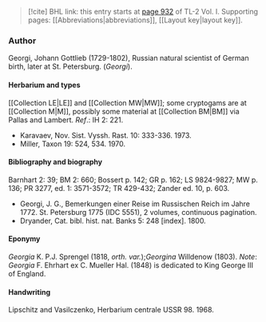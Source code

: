 > [!cite] BHL link: this entry starts at [page 932](https://www.biodiversitylibrary.org/item/103414#page/980/mode/1up) of TL-2 Vol. I.
> Supporting pages: [[Abbreviations|abbreviations]], [[Layout key|layout key]].

### Author

Georgi, Johann Gottlieb (1729-1802), Russian natural scientist of German birth, later at St. Petersburg. (*Georgi*).

#### Herbarium and types

[[Collection LE|LE]] and [[Collection MW|MW]]; some cryptogams are at [[Collection M|M]], possibly some material at [[Collection BM|BM]] via Pallas and Lambert.
*Ref*.: IH 2: 221.
- Karavaev, Nov. Sist. Vyssh. Rast. 10: 333-336. 1973.
- Miller, Taxon 19: 524, 534. 1970.

#### Bibliography and biography

Barnhart 2: 39; BM 2: 660; Bossert p. 142; GR p. 162; LS 9824-9827; MW p. 136; PR 3277, ed. 1: 3571-3572; TR 429-432; Zander ed. 10, p. 603.
- Georgi, J. G., Bemerkungen einer Reise im Russischen Reich im Jahre 1772. St. Petersburg 1775 (IDC 5551), 2 volumes, continuous pagination.
- Dryander, Cat. bibl. hist. nat. Banks 5: 248 \[index\]. 1800.

#### Eponymy

*Georgia* K. P.J. Sprengel (1818, *orth. var.*);*Georgina* Willdenow (1803). *Note*: *Georgia* F. Ehrhart ex C. Mueller Hal. (1848) is dedicated to King George III of England.

#### Handwriting

Lipschitz and Vasilczenko, Herbarium centrale USSR 98. 1968.

